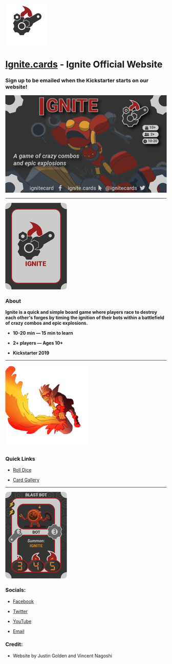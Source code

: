 
<img src="assets/images/icon.svg" width="128px">  
  
# [Ignite.cards](http://ignite.cards) - Ignite Official Website

### Sign up to be emailed when the Kickstarter starts on our website!

<img src="assets/images/box/box-front.png" width="512px">

---

<img src="assets/images/cards/0.svg" width="192px">

### About

**Ignite is a quick and simple board game where players race to destroy each other's forges by timing the ignition of their bots within a battlefield of crazy combos and epic explosions.**

- **10-20 min — 15 min to learn**

- **2+ players — Ages 10+**

- **Kickstarter 2019**

---

<img src="assets/images/artwork/molten-maniac-cropped.png" width="256px">

### Quick Links

- [Roll Dice](https://ignite.cards/roller/)

- [Card Gallery](https://ignite.cards/cards/)

---

<img src="assets/images/cards/2.png" width="192px">

### Socials:

- [Facebook](https://www.facebook.com/ignitecard/)

- [Twitter](https://twitter.com/ignitecards)

- [YouTube](https://www.youtube.com/channel/UC-yp5arUJMH2GeDmY12h6ZA)

- [Email](contact@ignite.cards)

### Credit:

- Website by Justin Golden and Vincent Nagoshi

